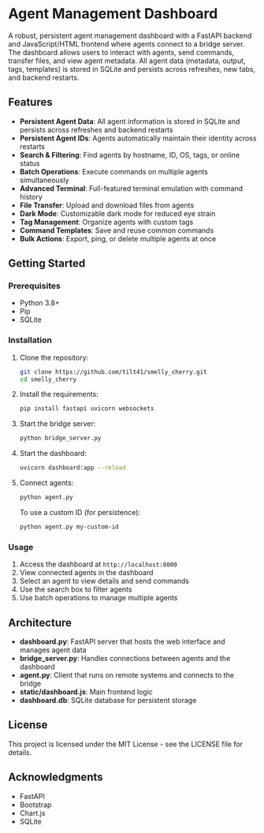 # Agent Management Dashboard

A robust, persistent agent management dashboard with a FastAPI backend and JavaScript/HTML frontend where agents connect to a bridge server. The dashboard allows users to interact with agents, send commands, transfer files, and view agent metadata. All agent data (metadata, output, tags, templates) is stored in SQLite and persists across refreshes, new tabs, and backend restarts.

## Features

- **Persistent Agent Data**: All agent information is stored in SQLite and persists across refreshes and backend restarts
- **Persistent Agent IDs**: Agents automatically maintain their identity across restarts
- **Search & Filtering**: Find agents by hostname, ID, OS, tags, or online status
- **Batch Operations**: Execute commands on multiple agents simultaneously
- **Advanced Terminal**: Full-featured terminal emulation with command history
- **File Transfer**: Upload and download files from agents
- **Dark Mode**: Customizable dark mode for reduced eye strain
- **Tag Management**: Organize agents with custom tags
- **Command Templates**: Save and reuse common commands
- **Bulk Actions**: Export, ping, or delete multiple agents at once

## Getting Started

### Prerequisites

- Python 3.8+
- Pip
- SQLite

### Installation

1. Clone the repository:
   ```bash
   git clone https://github.com/tilt41/smelly_cherry.git
   cd smelly_cherry
   ```

2. Install the requirements:
   ```bash
   pip install fastapi uvicorn websockets
   ```

3. Start the bridge server:
   ```bash
   python bridge_server.py
   ```

4. Start the dashboard:
   ```bash
   uvicorn dashboard:app --reload
   ```

5. Connect agents:
   ```bash
   python agent.py
   ```

   To use a custom ID (for persistence):
   ```bash
   python agent.py my-custom-id
   ```
   

### Usage

1. Access the dashboard at `http://localhost:8000`
2. View connected agents in the dashboard
3. Select an agent to view details and send commands
4. Use the search box to filter agents
5. Use batch operations to manage multiple agents

## Architecture

- **dashboard.py**: FastAPI server that hosts the web interface and manages agent data
- **bridge_server.py**: Handles connections between agents and the dashboard
- **agent.py**: Client that runs on remote systems and connects to the bridge
- **static/dashboard.js**: Main frontend logic
- **dashboard.db**: SQLite database for persistent storage

## License

This project is licensed under the MIT License - see the LICENSE file for details.

## Acknowledgments

- FastAPI
- Bootstrap
- Chart.js
- SQLite
